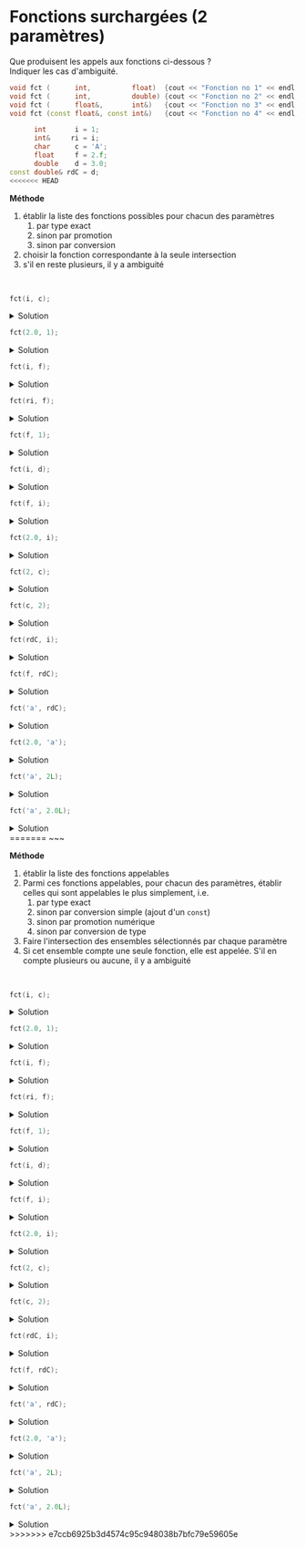 # Fonctions surchargées (2 paramètres)

Que produisent les appels aux fonctions ci-dessous ?<br>
Indiquer les cas d'ambiguité.

~~~cpp
void fct (      int,          float)  {cout << "Fonction no 1" << endl;}
void fct (      int,          double) {cout << "Fonction no 2" << endl;}
void fct (      float&,       int&)   {cout << "Fonction no 3" << endl;}
void fct (const float&, const int&)   {cout << "Fonction no 4" << endl;}

      int       i = 1;
      int&     ri = i;
      char      c = 'A';
      float     f = 2.f;
      double    d = 3.0;
const double& rdC = d;
<<<<<<< HEAD
~~~

**Méthode**<br>

1. établir la liste des fonctions possibles pour chacun des paramètres
	1. par type exact
	2. sinon par promotion
	3. sinon par conversion
2. choisir la fonction correspondante à la seule intersection
3. s'il en reste plusieurs, il y a ambiguité

<br>

~~~cpp
fct(i, c);	
~~~

<details>
<summary>Solution</summary>

- `int`   {1, 2, 4} : 4 par conversion
- `char` 	{1, 2, 4} : 1 et 2 par conversion, 4 par promotion
- intersection {1, 2, 4} => **ambiguité**

</details>

~~~cpp
fct(2.0, 1);
~~~

<details>
<summary>Solution</summary>

- `const double` {1, 2, 4} : tous par conversion
- `const int`    {      4} : type exact
- intersection {4} => **Fonction no 4**

</details>

~~~cpp
fct(i, f);
~~~

<details>
<summary>Solution</summary>

- `int`   {1, 2, 4} : 4 par conversion
- `float` {1      } : type exact
- intersection {1} => **Fonction no 1**

</details>

~~~cpp
fct(ri, f);	
~~~

<details>
<summary>Solution</summary>

- `int&` 	{1, 2} : par copie
- `float` {1   } : type exact
- intersection {1} => **Fonction no 1**

</details>

~~~cpp
fct(f, 1);
~~~

<details>
<summary>Solution</summary>

- `float`     {3, 4} : type exact
- `const int` {   4} : type exact
- intersection {4} => **Fonction no 4**

</details>

~~~cpp
fct(i, d);
~~~

<details>
<summary>Solution</summary>

- `int`    {1, 2, 4} : 4 par conversion
- `double` {   2   } : type exact
- intersection {2} => **Fonction no 2**

</details>

~~~cpp
fct(f, i);
~~~

<details>
<summary>Solution</summary>

- `float` {3   } : type exact
- `int`   {3, 4} : type exact
- intersection {3} => **Fonction no 3**

</details>

~~~cpp
fct(2.0, i);
~~~

<details>
<summary>Solution</summary>

- `const double` {1, 2,    4} : tous par conversion
- `int`          {      3, 4} : type exact
- intersection {4} => **Fonction no 4**

</details>

~~~cpp
fct(2, c);
~~~

<details>
<summary>Solution</summary>

- `const int` {1, 2, 4} : 1 et 2 type exact, 4 par conversion
- `char`      {1, 2, 4} : 1 et 2 promotion, 4 par conversion
- intersection {1, 2, 4} => **ambiguité**

</details>

~~~cpp
fct(c, 2);
~~~

<details>
<summary>Solution</summary>

- `char`       {1, 2, 4} : 1 et 2 par promotion, 4 par conversion
- `const int`  {1, 2, 4} : 1 et 2 par conversion, 4 type exact
- intersection {1, 2, 4} => **ambiguité**

</details>

~~~cpp
fct(rdC, i);
~~~

<details>
<summary>Solution</summary>

- `const double&` {1, 2,    4} : tous par conversion
- `int`           {      3, 4} : type exact
- intersection {4} => **Fonction no 4**

</details>

~~~cpp
fct(f, rdC);
~~~

<details>
<summary>Solution</summary>

- `float`         {1, 2, 3, 4} : 1 et 2 par conversion, 3 et 4 type exact
- `const double&` {   2,    4} : tous par conversion
- intersection {2, 4} => **ambiguité**

</details>

~~~cpp
fct('a', rdC);
~~~

<details>
<summary>Solution</summary>

- `const char`    {1, 2,    4} : 4 par conversion
- `const double&` {   2      } : type exact
- intersection {2} => **Fonction no 2**

</details>

~~~cpp
fct(2.0, 'a');	
~~~

<details>
<summary>Solution</summary>

- `const double` {1, 2,    4} : tous par conversion
- `const char`   {         4} : 4 par promotion
- intersection {4} => **Fonction no 4**

</details>

~~~cpp
fct('a', 2L);	
~~~

<details>
<summary>Solution</summary>

- `const char`   {1, 2      } : 1, 2 par promotion
- `const long`   {1, 2,    4} : tous par conversion
- intersection {1, 2} => **ambiguité**

</details>

~~~cpp
fct('a', 2.0L);	
~~~

<details>
<summary>Solution</summary>

- `const char`        {1, 2      } : par promotion
- `const long double` {1, 2,    4} : tous par conversion
- intersection {1, 2} => **ambiguité**

</details>
=======
~~~

**Méthode**<br>

1. établir la liste des fonctions appelables 
2. Parmi ces fonctions appelables, pour chacun des paramètres, établir celles qui sont appelables le plus simplement, i.e. 
	1. par type exact
    2. sinon par conversion simple (ajout d'un `const`) 
	3. sinon par promotion numérique
	4. sinon par conversion de type 
3. Faire l'intersection des ensembles sélectionnés par chaque paramètre
4. Si cet ensemble compte une seule fonction, elle est appelée. S'il en compte plusieurs ou aucune, il y a ambiguité

<br>

~~~cpp
fct(i, c);	
~~~

<details>
<summary>Solution</summary>

1. $S = \left\\{1, 2, 4\right\\}$ sont appelables. 
   - Pour 3, pas de conversion de `int` vers `float&` ni de `char` vers `int&`. 
2. Paramètres 
   - $P_{1} = \left\\{1, 2\right\\}$
     - `i` de type `int` 
     - 1 et 2 par type exact 
	 - 4 par conversion `int` vers `float`.
   - $P_{2} = \left\\{4\right\\}$ 
     - `c` de type `char`
     - 4 par promotion numérique
     - 1, 2 par conversion de type. 
3. $P_{1} \cap P_{2} = \emptyset$ 
4. **ambiguité**

</details>

~~~cpp
fct(2.0, 1);
~~~

<details>
<summary>Solution</summary>

1. $S = \left\\{1, 2, 4\right\\}$ sont appelables.
	- Pour 3, pas de conversion de `const double` vers `float&` ni de `const int` vers `int&`.
2. Paramètres 
	- $P_{1} = \left\\{1, 2, 4\right\\}$
		- `2.0` de type `const double`
		- 1 et 2 par conversion `double` vers `int`.
		- 4 par conversion `double` vers `float`.
	- $P_{2} = \left\\{4\right\\}$
		- `1` de type `const int`
		- 4 par type exact
		- 1, 2 par conversion de type.
3. $P_{1} \cap P_{2} = \left\\{4\right\\}$ 
4. **Fonction no 4**

</details>

~~~cpp
fct(i, f);
~~~

<details>
<summary>Solution</summary>

1. $S = \left\\{1, 2, 4\right\\}$ sont appelables
	- Pour 3, pas de conversion de `int` vers `float&` ni de `float` vers `int&`.
2. Paramètres 
	- $P_{1} = \left\\{1, 2\right\\}$
		- `i` de type `int`
		- 1 et 2 par type exact
		- 4 par conversion `int` vers `float`.
	- $P_{2} = \left\\{1\right\\}$
		- `1` de type `float`
		- 1 par type exact
		- 2 par promotion `float` vers `double`
        - 4 par conversion `float` vers `int`
3. $P_{1} \cap P_{2} = \left\\{1\right\\}$
4. **Fonction no 1**

</details>

~~~cpp
fct(ri, f);	
~~~

<details>
<summary>Solution</summary>

1. $S = \left\\{1, 2, 4\right\\}$ sont appelables.
	- Pour 3, pas de conversion de `int&` vers `float&` ni de `float` vers `int&`.
2. Paramètres
	- $P_{1} = \left\\{1, 2\right\\}$
		- `i` de type `int&`
		- 1 et 2 par type exact et copie par valeur
		- 4 par conversion `int` vers `float`.
	- $P_{2} = \left\\{1\right\\}$
		- `1` de type `float`
		- 1 par type exact
		- 2 par promotion `float` vers `double`
		- 4 par conversion `float` vers `int`
3. $P_{1} \cap P_{2} = \left\\{1\right\\}$
4. **Fonction no 1**

</details>

~~~cpp
fct(f, 1);
~~~

<details>
<summary>Solution</summary>


1. $S = \left\\{1, 2, 4\right\\}$ sont appelables.
	- Pour 3, pas de conversion de `const int` vers `int&`.
2. Paramètres
	- $P_{1} = \left\\{4\right\\}$
		- `i` de type `float&`
		- 4 par conversion simple `float&` vers `const float&`.
		- 1 et 2 par conversion de type `float` vers `int` 
	- $P_{2} = \left\\{4\right\\}$
		- `1` de type `const int`
		- 4 par type exact
		- 1 et 2 par conversion de type `const int` vers `float` et `double` resp.
3. $P_{1} \cap P_{2} = \left\\{4\right\\}$
4. **Fonction no 4**

</details>

~~~cpp
fct(i, d);
~~~

<details>
<summary>Solution</summary>

1. $S = \left\\{1, 2, 4\right\\}$ 
2. Paramètres
	- $P_{1} = \left\\{1, 2\right\\}$ par type exact
    - $P_{2} = \left\\{2\right\\}$ par type exact
3. $P_{1} \cap P_{2} = \left\\{2\right\\}$
4. **Fonction no 2**


</details>

~~~cpp
fct(f, i);
~~~

<details>
<summary>Solution</summary>

1. $S = \left\\{1, 2, 3, 4\right\\}$
2. Paramètres
	- $P_{1} = \left\\{3\right\\}$ par type exact, 4 requiert une conversion simple -> `const`, 1 et 2 requièrent une conversion de type
	- $P_{2} = \left\\{3\right\\}$ par type exact
3. $P_{1} \cap P_{2} = \left\\{3\right\\}$
4. **Fonction no 3**

</details>

~~~cpp
fct(2.0, i);
~~~

<details>
<summary>Solution</summary>

1. $S = \left\\{1, 2, 4\right\\}$
2. Paramètres
	- $P_{1} = \left\\{1, 2, 4\right\\}$ par conversion de type
	- $P_{2} = \left\\{4\right\\}$ par type conversion simple `int` vers `const int`
3. $P_{1} \cap P_{2} = \left\\{4\right\\}$
4. **Fonction no 4**

</details>

~~~cpp
fct(2, c);
~~~

<details>
<summary>Solution</summary>

1. $S = \left\\{1, 2, 4\right\\}$
2. Paramètres
	- $P_{1} = \left\\{1, 2\right\\}$ par type exact
	- $P_{2} = \left\\{4\right\\}$ par promotion numérique
3. $P_{1} \cap P_{2} = \emptyset$
4. **ambiguité**

</details>

~~~cpp
fct(c, 2);
~~~

<details>
<summary>Solution</summary>

1. $S = \left\\{1, 2, 4\right\\}$
2. Paramètres
	- $P_{1} = \left\\{1, 2\right\\}$ par promotion numérique
	- $P_{2} = \left\\{4\right\\}$ par type exact
3. $P_{1} \cap P_{2} = \emptyset$
4. **ambiguité**

</details>

~~~cpp
fct(rdC, i);
~~~

<details>
<summary>Solution</summary>

1. $S = \left\\{1, 2, 4\right\\}$
2. Paramètres
	- $P_{1} = \left\\{1, 2, 4\right\\}$ par conversion de type
	- $P_{2} = \left\\{4\right\\}$ par conversion simple `int` vers `const int`
3. $P_{1} \cap P_{2} = \left\\{4\right\\}$
4. **Fonction no 4**

</details>

~~~cpp
fct(f, rdC);
~~~

<details>
<summary>Solution</summary>

1. $S = \left\\{1, 2, 4\right\\}$, 3 sans conversion de `const double&` vers `int&`
2. Paramètres
	- $P_{1} = \left\\{4\right\\}$ par conversion simple `float` vers `const float`
	- $P_{2} = \left\\{2\right\\}$ par type exact 
3. $P_{1} \cap P_{2} = \emptyset$
4. **ambiguité**

</details>

~~~cpp
fct('a', rdC);
~~~

<details>
<summary>Solution</summary>

1. $S = \left\\{1, 2, 4\right\\}$
2. Paramètres
	- $P_{1} = \left\\{1, 2\right\\}$ par promotion numérique 
	- $P_{2} = \left\\{2\right\\}$ par type exact 
3. $P_{1} \cap P_{2} = \left\\{2\right\\}$
4. **Fonction no 2**

</details>

~~~cpp
fct(2.0, 'a');	
~~~

<details>
<summary>Solution</summary>

1. $S = \left\\{1, 2, 4\right\\}$
2. Paramètres
	- $P_{1} = \left\\{1, 2, 4\right\\}$ par conversion de type
	- $P_{2} = \left\\{4\right\\}$ par promotion numérique
3. $P_{1} \cap P_{2} = \left\\{4\right\\}$
4. **Fonction no 4**

</details>

~~~cpp
fct('a', 2L);	
~~~

<details>
<summary>Solution</summary>

1. $S = \left\\{1, 2, 4\right\\}$
2. Paramètres
	- $P_{1} = \left\\{1, 2\right\\}$ par promotion numérique
	- $P_{2} = \left\\{1, 2, 4\right\\}$ par conversion 
3. $P_{1} \cap P_{2} = \left\\{1, 2\right\\}$
4.  **ambiguité**

</details>

~~~cpp
fct('a', 2.0L);	
~~~

<details>
<summary>Solution</summary>

1. $S = \left\\{1, 2, 4\right\\}$
2. Paramètres
	- $P_{1} = \left\\{1, 2\right\\}$ par promotion numérique `char` -> `int`
	- $P_{2} = \left\\{1, 2, 4\right\\}$ par conversion `long double` vers ...
3. $P_{1} \cap P_{2} = \left\\{1, 2\right\\}$
4.  **ambiguité**

</details>
>>>>>>> e7ccb6925b3d4574c95c948038b7bfc79e59605e
